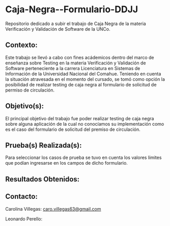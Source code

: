 # Caja-Negra--Formulario-DDJJ
Repositorio dedicado a subir el trabajo de Caja Negra de la materia Verificación y Validación de Software de la UNCo.

## Contexto:

Este trabajo se llevó a cabo con fines acádemicos dentro del marco de enseñanza sobre Testing en la materia Verificación y Validación de Software perteneciente a la carrera Licenciatura en Sistemas de Información de la Universidad Nacional del Comahue. Teniendo en cuenta la situación atravesada en el momento del cursado, se tomó como opción la posibilidad de realizar testing de caja negra al formulario de solicitud de permiso de circulación.


## Objetivo(s):

El principal objetivo del trabajo fue poder realizar testing de caja negra sobre alguna aplicación de la cual no conocíamos su implementación como es el caso del formulario de solicitud del premiso de circulación.


## Prueba(s) Realizada(s):

Para seleccionar los casos de prueba se tuvo en cuenta los valores límites que podían ingresarse en los campos de dicho formulario.

## Resultados Obtenidos:



## Contacto:

Carolina Villegas: caro.villegas63@gmail.com

Leonardo Perello: 
